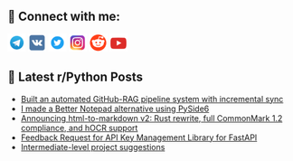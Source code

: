 ## 🔎 Connect with me:
[<img src="https://github.com/bullbesh/bullbesh/blob/main/images/Telegram.png" width="32" height="32" />](https://t.me/bullbesh)
[<img src="https://github.com/bullbesh/bullbesh/blob/main/images/VK.png" width="32" height="32" />](https://vk.com/bullbesh)
[<img src="https://github.com/bullbesh/bullbesh/blob/main/images/Twitter.png" width="32" height="32" />](https://twitter.com/bullbesh1)
[<img src="https://github.com/bullbesh/bullbesh/blob/main/images/Instagram.png" width="32" height="32" />](https://www.instagram.com/bullbesh)
[<img src="https://github.com/bullbesh/bullbesh/blob/main/images/Reddit.png" width="32" height="32" />](https://www.reddit.com/user/bullbesh)
[<img src="https://github.com/bullbesh/bullbesh/blob/main/images/YouTube.png" width="32" height="32" />](https://www.youtube.com/channel/UCtfjRs6uzgq5mfm8S06WTcg)

## 📕 Latest r/Python Posts
<!-- BLOG-POST-LIST:START -->
- [Built an automated GitHub-RAG pipeline system with incremental sync](https://www.reddit.com/r/Python/comments/1o3v4cs/built_an_automated_githubrag_pipeline_system_with/)
- [I made a Better Notepad alternative using PySide6](https://www.reddit.com/r/Python/comments/1o3uy4y/i_made_a_better_notepad_alternative_using_pyside6/)
- [Announcing html-to-markdown v2: Rust rewrite, full CommonMark 1.2 compliance, and hOCR support](https://www.reddit.com/r/Python/comments/1o3sqqz/announcing_htmltomarkdown_v2_rust_rewrite_full/)
- [Feedback Request for API Key Management Library for FastAPI](https://www.reddit.com/r/Python/comments/1o3s3yj/feedback_request_for_api_key_management_library/)
- [Intermediate-level project suggestions](https://www.reddit.com/r/Python/comments/1o3ru8r/intermediatelevel_project_suggestions/)
<!-- BLOG-POST-LIST:END -->
